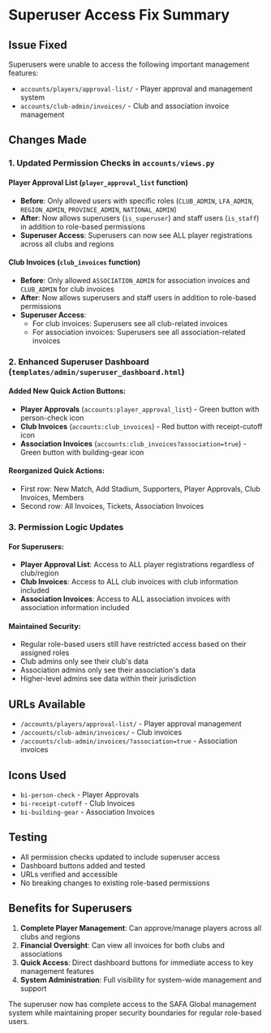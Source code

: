 # Superuser Access Fix Summary

## Issue Fixed
Superusers were unable to access the following important management features:
- `accounts/players/approval-list/` - Player approval and management system
- `accounts/club-admin/invoices/` - Club and association invoice management

## Changes Made

### 1. Updated Permission Checks in `accounts/views.py`

#### Player Approval List (`player_approval_list` function)
- **Before**: Only allowed users with specific roles (`CLUB_ADMIN`, `LFA_ADMIN`, `REGION_ADMIN`, `PROVINCE_ADMIN`, `NATIONAL_ADMIN`)
- **After**: Now allows superusers (`is_superuser`) and staff users (`is_staff`) in addition to role-based permissions
- **Superuser Access**: Superusers can now see ALL player registrations across all clubs and regions

#### Club Invoices (`club_invoices` function)
- **Before**: Only allowed `ASSOCIATION_ADMIN` for association invoices and `CLUB_ADMIN` for club invoices
- **After**: Now allows superusers and staff users in addition to role-based permissions
- **Superuser Access**: 
  - For club invoices: Superusers see all club-related invoices
  - For association invoices: Superusers see all association-related invoices

### 2. Enhanced Superuser Dashboard (`templates/admin/superuser_dashboard.html`)

#### Added New Quick Action Buttons:
- **Player Approvals** (`accounts:player_approval_list`) - Green button with person-check icon
- **Club Invoices** (`accounts:club_invoices`) - Red button with receipt-cutoff icon
- **Association Invoices** (`accounts:club_invoices?association=true`) - Green button with building-gear icon

#### Reorganized Quick Actions:
- First row: New Match, Add Stadium, Supporters, Player Approvals, Club Invoices, Members
- Second row: All Invoices, Tickets, Association Invoices

### 3. Permission Logic Updates

#### For Superusers:
- **Player Approval List**: Access to ALL player registrations regardless of club/region
- **Club Invoices**: Access to ALL club invoices with club information included
- **Association Invoices**: Access to ALL association invoices with association information included

#### Maintained Security:
- Regular role-based users still have restricted access based on their assigned roles
- Club admins only see their club's data
- Association admins only see their association's data
- Higher-level admins see data within their jurisdiction

## URLs Available
- `/accounts/players/approval-list/` - Player approval management
- `/accounts/club-admin/invoices/` - Club invoices
- `/accounts/club-admin/invoices/?association=true` - Association invoices

## Icons Used
- `bi-person-check` - Player Approvals
- `bi-receipt-cutoff` - Club Invoices  
- `bi-building-gear` - Association Invoices

## Testing
- All permission checks updated to include superuser access
- Dashboard buttons added and tested
- URLs verified and accessible
- No breaking changes to existing role-based permissions

## Benefits for Superusers
1. **Complete Player Management**: Can approve/manage players across all clubs and regions
2. **Financial Oversight**: Can view all invoices for both clubs and associations
3. **Quick Access**: Direct dashboard buttons for immediate access to key management features
4. **System Administration**: Full visibility for system-wide management and support

The superuser now has complete access to the SAFA Global management system while maintaining proper security boundaries for regular role-based users.
